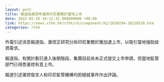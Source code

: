 ```yaml
---
layout: post
title: 報道指滙控考慮將印尼業務於當地上市
date: 2022-05-26 16:12:32.000000000 +08:00
link: https://news.rthk.hk/rthk/ch/component/k2/1650294-20220526.htm
categories: rthk
---
```


外電引述消息報道指，滙控正研究分拆印尼業務於雅加達上市，以吸引當地強勁投資需求。

報道指，有關計劃已進入後期階段，集團目前尚未正式提交上市申請，但當地監管部門已得悉滙控有意上市。

報道引述滙控發言人和印尼監管機構均拒絕就事件作出評論。
